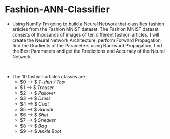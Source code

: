 # Fashion-ANN-Classifier

- Using NumPy I’m going to build a Neural Network that classifies fashion articles from the Fashion MNIST dataset. The Fashion MNIST dataset consists of thousands of images of ten different fashion articles. I will create the Neural Network Architecture, perform Forward Propagation, find the Gradients of the Parameters using Backward Propagation, find the Best Parameters  and get the Predictions and Accuracy of the Neural Network.

<br>

- The 10 fashion articles classes are:
  - $0 ⟶ $ *T-shirt / Top* 
  - $1 ⟶ $ *Trouser* 
  - $2 ⟶ $ *Pullover* 
  - $3 ⟶ $ *Dress*
  - $4 ⟶ $ *Coat*  
  - $5 ⟶ $ *Sandal*
  - $6 ⟶ $ *Shirt*
  - $7 ⟶ $ *Sneaker*
  - $8 ⟶ $ *Bag*
  - $9 ⟶ $ *Ankle Boot*     
